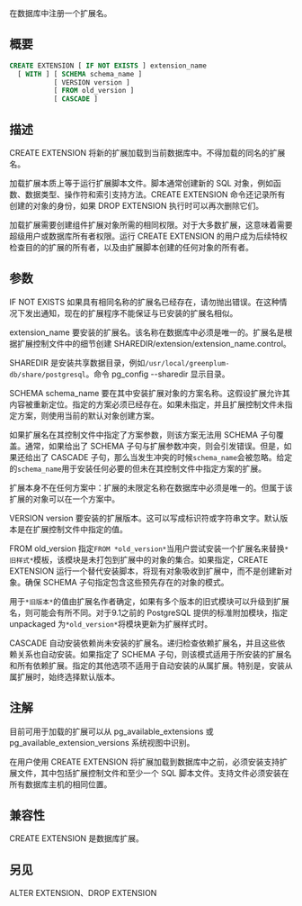 在数据库中注册一个扩展名。

## 概要
```sql
CREATE EXTENSION [ IF NOT EXISTS ] extension_name
  [ WITH ] [ SCHEMA schema_name ]
           [ VERSION version ]
           [ FROM old_version ]
           [ CASCADE ]
```

## 描述
CREATE EXTENSION 将新的扩展加载到当前数据库中。不得加载的同名的扩展名。

加载扩展本质上等于运行扩展脚本文件。脚本通常创建新的 SQL 对象，例如函数、数据类型、操作符和索引支持方法。CREATE EXTENSION 命令还记录所有创建的对象的身份，如果 DROP EXTENSION 执行时可以再次删除它们。

加载扩展需要创建组件扩展对象所需的相同权限。对于大多数扩展，这意味着需要超级用户或数据库所有者权限。运行 CREATE EXTENSION 的用户成为后续特权检查目的的扩展的所有者，以及由扩展脚本创建的任何对象的所有者。

## 参数
IF NOT EXISTS
如果具有相同名称的扩展名已经存在，请勿抛出错误。在这种情况下发出通知，现在的扩展程序不能保证与已安装的扩展名相似。

extension_name
要安装的扩展名。该名称在数据库中必须是唯一的。扩展名是根据扩展控制文件中的细节创建 SHAREDIR/extension/extension_name.control。

SHAREDIR 是安装共享数据目录，例如`/usr/local/greenplum-db/share/postgresql`。命令 pg_config --sharedir 显示目录。

SCHEMA schema_name
要在其中安装扩展对象的方案名称。这假设扩展允许其内容被重新定位。指定的方案必须已经存在。如果未指定，并且扩展控制文件未指定方案，则使用当前的默认对象创建方案。

如果扩展名在其控制文件中指定了方案参数，则该方案无法用 SCHEMA 子句覆盖。通常，如果给出了 SCHEMA 子句与扩展参数冲突，则会引发错误。但是，如果还给出了 CASCADE 子句，那么当发生冲突的时候`schema_name`会被忽略。给定的`schema_name`用于安装任何必要的但未在其控制文件中指定方案的扩展。

扩展本身不在任何方案中：扩展的未限定名称在数据库中必须是唯一的。但属于该扩展的对象可以在一个方案中。

VERSION version
要安装的扩展版本。这可以写成标识符或字符串文字。默认版本是在扩展控制文件中指定的值。

FROM old_version
指定`FROM *old_version*`当用户尝试安装一个扩展名来替换`*旧样式*`模板，该模块是未打包到扩展中的对象的集合。如果指定，CREATE EXTENSION 运行一个替代安装脚本，将现有对象吸收到扩展中，而不是创建新对象。确保 SCHEMA 子句指定包含这些预先存在的对象的模式。

用于`*旧版本*`的值由扩展名作者确定，如果有多个版本的旧式模块可以升级到扩展名，则可能会有所不同。对于9.1之前的 PostgreSQL 提供的标准附加模块，指定 unpackaged 为`*old_version*`将模块更新为扩展样式时。

CASCADE
自动安装依赖尚未安装的扩展名。递归检查依赖扩展名，并且这些依赖关系也自动安装。如果指定了 SCHEMA 子句，则该模式适用于所安装的扩展名和所有依赖扩展。指定的其他选项不适用于自动安装的从属扩展。特别是，安装从属扩展时，始终选择默认版本。

## 注解
目前可用于加载的扩展可以从 pg_available_extensions 或 pg_available_extension_versions 系统视图中识别。

在用户使用 CREATE EXTENSION 将扩展加载到数据库中之前，必须安装支持扩展文件，其中包括扩展控制文件和至少一个 SQL 脚本文件。支持文件必须安装在所有数据库主机的相同位置。

## 兼容性
CREATE EXTENSION 是数据库扩展。

## 另见
ALTER EXTENSION、DROP EXTENSION
